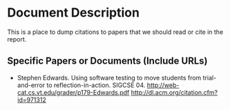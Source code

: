 # Document Description

This is a place to dump citations to papers that we should read or
cite in the report.

## Specific Papers or Documents (Include URLs)

* Stephen Edwards.  Using software testing to move students from
trial-and-error to reflection-in-action.  SIGCSE 04.
http://web-cat.cs.vt.edu/grader/p179-Edwards.pdf
http://dl.acm.org/citation.cfm?id=971312
